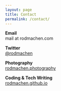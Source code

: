 ```yaml
---
layout: page
title: Contact
permalink: /contact/
---
```

<style>
	.post	p {
		text-align: center;
		font-size: 1.75em;
	}
</style>

**Email** <br>
mail at rodmachen.com

**Twitter** <br>
<a href="https://twitter.com/rodmachen" target="blank">@rodmachen</a>

**Photography** <br>
<a href="http://rodmachen.photography" target="blank">rodmachen.photography</a>

**Coding & Tech Writing** <br>
<a href="http://rodmachen.github.io" target="blank">rodmachen.github.io</a>
